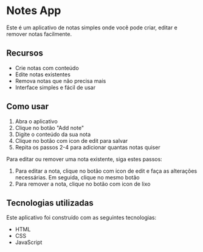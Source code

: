 # Notes App
Este é um aplicativo de notas simples onde você pode criar, editar e remover notas facilmente.

## Recursos
- Crie notas com conteúdo
- Edite notas existentes
- Remova notas que não precisa mais
- Interface simples e fácil de usar


## Como usar
1. Abra o aplicativo
2. Clique no botão "Add note"
3. Digite o conteúdo da sua nota
4. Clique no botão com icon de edit para salvar
5. Repita os passos 2-4 para adicionar quantas notas quiser


Para editar ou remover uma nota existente, siga estes passos:

1. Para editar a nota, clique no botão com icon de edit e faça as alterações necessárias. Em seguida, clique no mesmo botão
2. Para remover a nota, clique no botão com icon de lixo 

## Tecnologias utilizadas

Este aplicativo foi construído com as seguintes tecnologias:

- HTML
- CSS
- JavaScript

